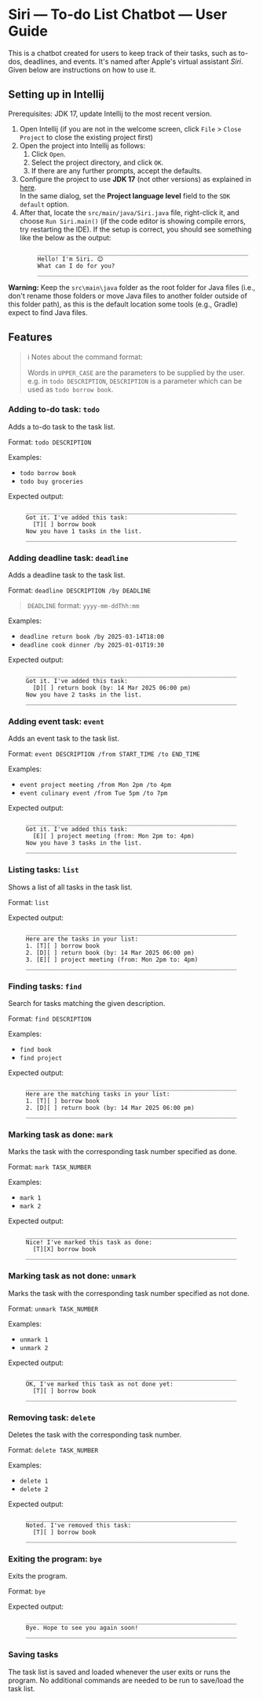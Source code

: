 # Siri — To-do List Chatbot — User Guide

This is a chatbot created for users to keep track of their tasks, such as to-dos, deadlines, and events. It's named
after Apple's virtual assistant _Siri_. Given below are instructions on how to use it.

## Setting up in Intellij

Prerequisites: JDK 17, update Intellij to the most recent version.

1. Open Intellij (if you are not in the welcome screen, click `File` > `Close Project` to close the existing project
   first)
1. Open the project into Intellij as follows:
    1. Click `Open`.
    1. Select the project directory, and click `OK`.
    1. If there are any further prompts, accept the defaults.
1. Configure the project to use **JDK 17** (not other versions) as explained
   in [here](https://www.jetbrains.com/help/idea/sdk.html#set-up-jdk).<br>
   In the same dialog, set the **Project language level** field to the `SDK default` option.
1. After that, locate the `src/main/java/Siri.java` file, right-click it, and choose `Run Siri.main()` (if the code
   editor is showing compile errors, try restarting the IDE). If the setup is correct, you should see something like the
   below as the output:
   ```
        ____________________________________________________________
        Hello! I'm Siri. 😊
        What can I do for you?
        ____________________________________________________________
   ```

**Warning:** Keep the `src\main\java` folder as the root folder for Java files (i.e., don't rename those folders or move
Java files to another folder outside of this folder path), as this is the default location some tools (e.g., Gradle)
expect to find Java files.

## Features

> ℹ️ Notes about the command format:
>
> Words in `UPPER_CASE` are the parameters to be supplied by the user. \
> e.g. in `todo DESCRIPTION`, `DESCRIPTION` is a parameter which can be used as `todo borrow book`.

### Adding to-do task: `todo`

Adds a to-do task to the task list.

Format: `todo DESCRIPTION`

Examples:

- `todo borrow book`
- `todo buy groceries`

Expected output:

```
     ____________________________________________________________
     Got it. I've added this task:
       [T][ ] borrow book
     Now you have 1 tasks in the list.
     ____________________________________________________________
```

### Adding deadline task: `deadline`

Adds a deadline task to the task list.

Format: `deadline DESCRIPTION /by DEADLINE`

> `DEADLINE` format: `yyyy-mm-ddThh:mm`

Examples:

- `deadline return book /by 2025-03-14T18:00`
- `deadline cook dinner /by 2025-01-01T19:30`

Expected output:

```
     ____________________________________________________________
     Got it. I've added this task:
       [D][ ] return book (by: 14 Mar 2025 06:00 pm)
     Now you have 2 tasks in the list.
     ____________________________________________________________
```

### Adding event task: `event`

Adds an event task to the task list.

Format: `event DESCRIPTION /from START_TIME /to END_TIME`

Examples:

- `event project meeting /from Mon 2pm /to 4pm`
- `event culinary event /from Tue 5pm /to 7pm`

Expected output:

```
     ____________________________________________________________
     Got it. I've added this task:
       [E][ ] project meeting (from: Mon 2pm to: 4pm)
     Now you have 3 tasks in the list.
     ____________________________________________________________
```

### Listing tasks: `list`

Shows a list of all tasks in the task list.

Format: `list`

Expected output:

```
     ____________________________________________________________
     Here are the tasks in your list:
     1. [T][ ] borrow book
     2. [D][ ] return book (by: 14 Mar 2025 06:00 pm)
     3. [E][ ] project meeting (from: Mon 2pm to: 4pm)
     ____________________________________________________________
```

### Finding tasks: `find`

Search for tasks matching the given description.

Format: `find DESCRIPTION`

Examples:

- `find book`
- `find project`

Expected output:

```
     ____________________________________________________________
     Here are the matching tasks in your list:
     1. [T][ ] borrow book
     2. [D][ ] return book (by: 14 Mar 2025 06:00 pm)
     ____________________________________________________________
```

### Marking task as done: `mark`

Marks the task with the corresponding task number specified as done.

Format: `mark TASK_NUMBER`

Examples:

- `mark 1`
- `mark 2`

Expected output:

```
     ____________________________________________________________
     Nice! I've marked this task as done:
       [T][X] borrow book
     ____________________________________________________________
```

### Marking task as not done: `unmark`

Marks the task with the corresponding task number specified as not done.

Format: `unmark TASK_NUMBER`

Examples:

- `unmark 1`
- `unmark 2`

Expected output:

```
     ____________________________________________________________
     OK, I've marked this task as not done yet:
       [T][ ] borrow book
     ____________________________________________________________
```

### Removing task: `delete`

Deletes the task with the corresponding task number.

Format: `delete TASK_NUMBER`

Examples:

- `delete 1`
- `delete 2`

Expected output:

```
     ____________________________________________________________
     Noted. I've removed this task:
       [T][ ] borrow book
     ____________________________________________________________
```

### Exiting the program: `bye`

Exits the program.

Format: `bye`

Expected output:

```
     ____________________________________________________________
     Bye. Hope to see you again soon!
     ____________________________________________________________
```

### Saving tasks

The task list is saved and loaded whenever the user exits or runs the program. No additional commands are needed to be
run to save/load the task list.